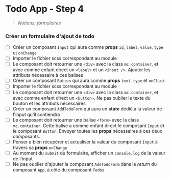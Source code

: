 # Todo App - Step 4

> _Notions: formulaires_

### Créer un formulaire d'ajout de todo

- [ ] Créer un composant `Input` qui aura comme __props__ `id`, `label`, `value`, `type` et `onChange`
- [ ] Importer le fichier scss correspondant au module
- [ ] Le composant doit retourner une `<div>` avec la class `mc.container`, et avec comme enfant direct un `<label>` et un `<input />`. Ajouter les attributs nécessaire à ces balises
- [ ] Créer un composant `Button` qui aura comme __props__ `text`, `type` et `onClick`
- [ ] Importer le fichier scss correspondant au module
- [ ] Le composant doit retourner une `<div>` avec la class `mc.container`, et avec comme enfant direct un `<button>`. Ne pas oublier le texte du bouton et les attributs nécessaires
- [ ] Créer un composant `AddTodoForm` qui aura un __state__ dédié à la valeur de l'input qu'il contiendra
- [ ] Le composant doit retourner une balise `<form>` avec la class `mc.container`. Cette balise a comme enfant direct le composant `Input` et le composant `Button`. Envoyer toutes les __props__ nécessaires à ces deux composants.
- [ ] Penser à bien récupérer et actualiser la valeur du composant `Input` à travers sa __props__ `onChange`
- [ ] Au moment du `submit` du formulaire, afficher un `console.log` de la valeur de l'input
- [ ] Ne pas oublier d'ajouter le composant `AddTodoForm` dans le _return_ du composant `App`, à côté du composant `Todos`